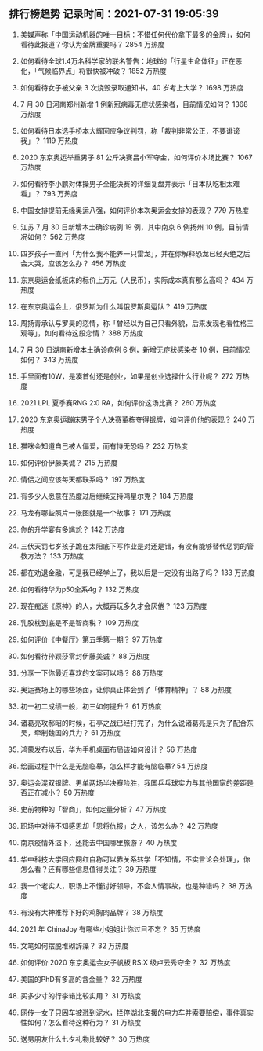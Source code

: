 
## 排行榜趋势 记录时间：2021-07-31 19:05:39
  
  1. 美媒声称「中国运动机器的唯一目标：不惜任何代价拿下最多的金牌」，如何看待此报道？你认为金牌重要吗？ 2854 万热度
    
  2. 如何看待全球1.4万名科学家的联名警告：地球的「行星生命体征」正在恶化，「气候临界点」将很快被冲破？ 1852 万热度
    
  3. 如何看待女子被父亲 3 次烧毁录取通知书，40 岁考上大学？ 1698 万热度
    
  4. 7 月 30 日河南郑州新增 1 例新冠病毒无症状感染者，目前情况如何？ 1368 万热度
    
  5. 如何看待日本选手桥本大辉回应争议判罚，称「裁判非常公正，不要诽谤我」？ 1119 万热度
    
  6. 2020 东京奥运举重男子 81 公斤决赛吕小军夺金，如何评价本场比赛？ 1067 万热度
    
  7. 如何看待李小鹏对体操男子全能决赛的详细复盘并表示「日本队吃相太难看」？ 793 万热度
    
  8. 中国女排提前无缘奥运八强，如何评价本次奥运会女排的表现？ 779 万热度
    
  9. 江苏 7 月 30 日新增本土确诊病例 19 例，其中南京 6 例扬州 10 例，目前情况如何？ 562 万热度
    
  10. 四岁孩子一直问「为什么我不能养一只雷龙」，并在你解释恐龙已经灭绝之后会大哭，应该怎么办？ 456 万热度
    
  11. 东京奥运会纸板床的标价上万元（人民币），实际成本真有那么高吗？ 434 万热度
    
  12. 在东京奥运会上，俄罗斯为什么叫俄罗斯奥运队？ 419 万热度
    
  13. 周扬青承认与罗昊的恋情，称「曾经以为自己只看外貌，后来发现也看性格三观等」，如何看待这段恋情？ 388 万热度
    
  14. 7 月 30 日湖南新增本土确诊病例 6 例，新增无症状感染者 10 例，目前情况如何？ 343 万热度
    
  15. 手里面有10W，是凑首付还是创业，如果是创业选择什么行业呢？ 272 万热度
    
  16. 2021 LPL 夏季赛RNG 2:0 RA，如何评价这场比赛？ 260 万热度
    
  17. 2020 东京奥运蹦床男子个人决赛董栋夺得银牌，如何评价他的表现？ 240 万热度
    
  18. 猫咪会知道自己被人偏爱，而有恃无恐吗？ 232 万热度
    
  19. 如何评价伊藤美诚？ 215 万热度
    
  20. 情侣之间应该每天都联系吗？ 197 万热度
    
  21. 有多少人愿意在热度过后继续支持鸿星尔克？ 184 万热度
    
  22. 马龙有哪些照片一张图就是一个故事？ 171 万热度
    
  23. 你的升学宴有多尴尬？ 142 万热度
    
  24. 三伏天罚七岁孩子跪在太阳底下写作业是对还是错，有没有能够替代惩罚的管教方法？ 133 万热度
    
  25. 都在劝退金融，可是我已经学上了，我以后是一定没有出路了吗？ 133 万热度
    
  26. 如何看待华为p50全系4g？ 132 万热度
    
  27. 现在痴迷《原神》的人，大概再玩多久才会厌倦？ 123 万热度
    
  28. 乳胶枕到底是不是智商税？ 109 万热度
    
  29. 如何评价《中餐厅》第五季第一期？ 97 万热度
    
  30. 如何看待孙颖莎零封伊藤美诚？ 88 万热度
    
  31. 分享一下你最近喜欢的文案可以吗？ 88 万热度
    
  32. 奥运赛场上的哪些场面，让你真正体会到了「体育精神」？ 88 万热度
    
  33. 初一初二成绩一般，初三如何提升？ 61 万热度
    
  34. 诸葛亮攻郝昭的时候，石亭之战已经打完了，为什么说诸葛亮是只为了配合东吴，牵制魏国的兵力？ 61 万热度
    
  35. 鸿蒙发布以后，华为手机桌面布局该如何设计？ 56 万热度
    
  36. 绘画过程中什么是无脑临摹，怎么样才能有脑临摹? 54 万热度
    
  37. 奥运会混双银牌、男单两场半决赛险胜，我国乒乓球实力与其他国家的差距是否正在减小？ 50 万热度
    
  38. 史前物种的「智商」，如何定量分析？ 47 万热度
    
  39. 职场中对待不知感恩却「恩将仇报」之人，该怎么办？ 42 万热度
    
  40. 南京疫情外溢下，还能去中国哪里旅游？ 40 万热度
    
  41. 华中科技大学回应网红自称可以靠关系转学「不知情，不实言论会处理」，你怎么看？还有哪些信息值得关注？ 39 万热度
    
  42. 我一个老实人，职场上不懂讨好领导，不会人情事故，也是种错吗？ 38 万热度
    
  43. 有没有大神推荐下好的鸡胸肉品牌？ 38 万热度
    
  44. 2021 年 ChinaJoy 有哪些小姐姐让你过目不忘？ 35 万热度
    
  45. 文笔如何摆脱堆砌辞藻？ 32 万热度
    
  46. 如何评价 2020 东京奥运会女子帆板 RS:X 级卢云秀夺金？ 32 万热度
    
  47. 美国的PhD有多高的含金量？ 32 万热度
    
  48. 买多少寸的行李箱比较实用？ 31 万热度
    
  49. 网传一女子只因车被溅到泥水，拦停湖北支援的电力车并索要赔偿，事件真实性如何？怎么看待这种行为？ 31 万热度
    
  50. 送男朋友什么七夕礼物比较好？ 30 万热度
    